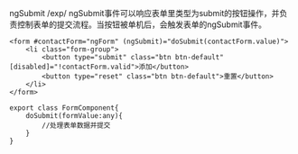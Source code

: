 ngSubmit/exp/ngSubmit事件可以响应表单里类型为submit的按钮操作，并负责控制表单的提交流程。当按钮被单机后，会触发表单的ngSubmit事件。```<form #contactForm="ngForm" (ngSubmit)="doSubmit(contactForm.value)">    <li class="form-group">        <button type="submit" class="btn btn-default" [disabled]="!contactForm.valid">添加</button>        <button type="reset" class="btn btn-default">重置</button>    </li></form>export class FormComponent{    doSubmit(formValue:any){        //处理表单数据并提交    }}```